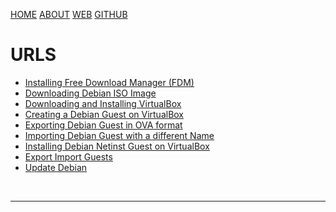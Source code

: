 ---
---

[HOME](index.md)
[ABOUT](README.md)
[WEB](https://osp4diss.vlsm.org/)
[GITHUB](https://github.com/UI-FASILKOM-OS/osp4diss/)

# URLS

* [Installing Free Download Manager (FDM)](InstallFDM.html)
* [Downloading Debian ISO Image](DebianISOImage.html)
* [Downloading and Installing VirtualBox](InstallVirtualBox.html)
* [Creating a Debian Guest on VirtualBox](DebianGuestOnVirtualBox.html)
* [Exporting Debian Guest in OVA format](DebianGuestExportOva.html)
* [Importing Debian Guest with a different Name](DebianGuestImportOva.html)
* [Installing Debian Netinst Guest on VirtualBox](InstallDebianNetinst.html)
* [Export Import Guests](ExportImportGuests.html)
* [Update Debian](UpdateDebian.html)

<br>
<hr>
<br>

